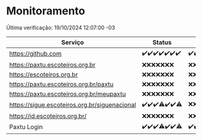 # Monitoramento

Última verificação: 19/10/2024 12:07:00 -03

|Serviço|Status|Últimas 24h|
|---|---|---|
|https://github.com|<span title="2024-10-12: OK=23">✔️</span><span title="2024-10-13: OK=23">✔️</span><span title="2024-10-14: OK=23">✔️</span><span title="2024-10-15: OK=23">✔️</span><span title="2024-10-16: OK=23">✔️</span><span title="2024-10-17: OK=23">✔️</span><span title="2024-10-18: OK=14">✔️</span>|<span title="18/10/2024 12:08:00 -03 : 200">✔️</span><span title="18/10/2024 13:09:00 -03 : 200">✔️</span><span title="18/10/2024 14:07:00 -03 : 200">✔️</span><span title="18/10/2024 15:10:00 -03 : 200">✔️</span><span title="18/10/2024 16:06:00 -03 : 200">✔️</span><span title="18/10/2024 17:08:00 -03 : 200">✔️</span><span title="18/10/2024 18:07:00 -03 : 200">✔️</span><span title="18/10/2024 19:07:00 -03 : 200">✔️</span><span title="18/10/2024 20:07:00 -03 : 200">✔️</span><span title="18/10/2024 21:39:00 -03 : 200">✔️</span><span title="18/10/2024 23:09:00 -03 : 200">✔️</span><span title="19/10/2024 00:13:00 -03 : 200">✔️</span><span title="19/10/2024 01:10:00 -03 : 200">✔️</span><span title="19/10/2024 02:07:00 -03 : 200">✔️</span><span title="19/10/2024 03:10:00 -03 : 200">✔️</span><span title="19/10/2024 04:08:00 -03 : 200">✔️</span><span title="19/10/2024 05:09:00 -03 : 200">✔️</span><span title="19/10/2024 06:07:00 -03 : 200">✔️</span><span title="19/10/2024 07:07:00 -03 : 200">✔️</span><span title="19/10/2024 08:06:00 -03 : 200">✔️</span><span title="19/10/2024 09:13:00 -03 : 200">✔️</span><span title="19/10/2024 10:13:00 -03 : 200">✔️</span><span title="19/10/2024 11:06:00 -03 : 200">✔️</span><span title="19/10/2024 12:07:00 -03 : 200">✔️</span>|
|https://paxtu.escoteiros.org.br|<span title="2024-10-12: Falhas=23">❌</span><span title="2024-10-13: Falhas=23">❌</span><span title="2024-10-14: Falhas=23">❌</span><span title="2024-10-15: Falhas=23">❌</span><span title="2024-10-16: Falhas=23">❌</span><span title="2024-10-17: Falhas=23">❌</span><span title="2024-10-18: Falhas=14">❌</span>|<span title="18/10/2024 12:08:00 -03 : 403">❌</span><span title="18/10/2024 13:09:00 -03 : 403">❌</span><span title="18/10/2024 14:07:00 -03 : 403">❌</span><span title="18/10/2024 15:10:00 -03 : 403">❌</span><span title="18/10/2024 16:06:00 -03 : 403">❌</span><span title="18/10/2024 17:08:00 -03 : 403">❌</span><span title="18/10/2024 18:07:00 -03 : 403">❌</span><span title="18/10/2024 19:07:00 -03 : 403">❌</span><span title="18/10/2024 20:07:00 -03 : 403">❌</span><span title="18/10/2024 21:39:00 -03 : 403">❌</span><span title="18/10/2024 23:09:00 -03 : 403">❌</span><span title="19/10/2024 00:13:00 -03 : 403">❌</span><span title="19/10/2024 01:10:00 -03 : 403">❌</span><span title="19/10/2024 02:07:00 -03 : 403">❌</span><span title="19/10/2024 03:10:00 -03 : 403">❌</span><span title="19/10/2024 04:08:00 -03 : 403">❌</span><span title="19/10/2024 05:09:00 -03 : 403">❌</span><span title="19/10/2024 06:07:00 -03 : 403">❌</span><span title="19/10/2024 07:07:00 -03 : 403">❌</span><span title="19/10/2024 08:06:00 -03 : 403">❌</span><span title="19/10/2024 09:13:00 -03 : 403">❌</span><span title="19/10/2024 10:13:00 -03 : 403">❌</span><span title="19/10/2024 11:06:00 -03 : 403">❌</span><span title="19/10/2024 12:07:00 -03 : 403">❌</span>|
|https://escoteiros.org.br|<span title="2024-10-12: Falhas=23">❌</span><span title="2024-10-13: Falhas=23">❌</span><span title="2024-10-14: Falhas=23">❌</span><span title="2024-10-15: Falhas=23">❌</span><span title="2024-10-16: Falhas=23">❌</span><span title="2024-10-17: Falhas=23">❌</span><span title="2024-10-18: Falhas=14">❌</span>|<span title="18/10/2024 12:08:00 -03 : 403">❌</span><span title="18/10/2024 13:09:00 -03 : 403">❌</span><span title="18/10/2024 14:07:00 -03 : 403">❌</span><span title="18/10/2024 15:10:00 -03 : 403">❌</span><span title="18/10/2024 16:06:00 -03 : 403">❌</span><span title="18/10/2024 17:08:00 -03 : 403">❌</span><span title="18/10/2024 18:07:00 -03 : 403">❌</span><span title="18/10/2024 19:07:00 -03 : 403">❌</span><span title="18/10/2024 20:07:00 -03 : 403">❌</span><span title="18/10/2024 21:39:00 -03 : 403">❌</span><span title="18/10/2024 23:09:00 -03 : 403">❌</span><span title="19/10/2024 00:13:00 -03 : 403">❌</span><span title="19/10/2024 01:10:00 -03 : 403">❌</span><span title="19/10/2024 02:07:00 -03 : 403">❌</span><span title="19/10/2024 03:10:00 -03 : 403">❌</span><span title="19/10/2024 04:08:00 -03 : 403">❌</span><span title="19/10/2024 05:09:00 -03 : 403">❌</span><span title="19/10/2024 06:07:00 -03 : 403">❌</span><span title="19/10/2024 07:07:00 -03 : 403">❌</span><span title="19/10/2024 08:06:00 -03 : 403">❌</span><span title="19/10/2024 09:13:00 -03 : 403">❌</span><span title="19/10/2024 10:13:00 -03 : 403">❌</span><span title="19/10/2024 11:06:00 -03 : 403">❌</span><span title="19/10/2024 12:07:00 -03 : 403">❌</span>|
|https://paxtu.escoteiros.org.br/paxtu|<span title="2024-10-12: Falhas=23">❌</span><span title="2024-10-13: Falhas=23">❌</span><span title="2024-10-14: Falhas=23">❌</span><span title="2024-10-15: Falhas=23">❌</span><span title="2024-10-16: Falhas=23">❌</span><span title="2024-10-17: Falhas=23">❌</span><span title="2024-10-18: Falhas=14">❌</span>|<span title="18/10/2024 12:08:00 -03 : 403">❌</span><span title="18/10/2024 13:09:00 -03 : 403">❌</span><span title="18/10/2024 14:07:00 -03 : 403">❌</span><span title="18/10/2024 15:10:00 -03 : 403">❌</span><span title="18/10/2024 16:06:00 -03 : 403">❌</span><span title="18/10/2024 17:08:00 -03 : 403">❌</span><span title="18/10/2024 18:07:00 -03 : 403">❌</span><span title="18/10/2024 19:07:00 -03 : 403">❌</span><span title="18/10/2024 20:07:00 -03 : 403">❌</span><span title="18/10/2024 21:39:00 -03 : 403">❌</span><span title="18/10/2024 23:09:00 -03 : 403">❌</span><span title="19/10/2024 00:13:00 -03 : 403">❌</span><span title="19/10/2024 01:10:00 -03 : 403">❌</span><span title="19/10/2024 02:07:00 -03 : 403">❌</span><span title="19/10/2024 03:10:00 -03 : 403">❌</span><span title="19/10/2024 04:08:00 -03 : 403">❌</span><span title="19/10/2024 05:09:00 -03 : 403">❌</span><span title="19/10/2024 06:07:00 -03 : 403">❌</span><span title="19/10/2024 07:07:00 -03 : 403">❌</span><span title="19/10/2024 08:06:00 -03 : 403">❌</span><span title="19/10/2024 09:13:00 -03 : 403">❌</span><span title="19/10/2024 10:13:00 -03 : 403">❌</span><span title="19/10/2024 11:06:00 -03 : 403">❌</span><span title="19/10/2024 12:07:00 -03 : 403">❌</span>|
|https://paxtu.escoteiros.org.br/meupaxtu|<span title="2024-10-12: Falhas=23">❌</span><span title="2024-10-13: Falhas=23">❌</span><span title="2024-10-14: Falhas=23">❌</span><span title="2024-10-15: Falhas=23">❌</span><span title="2024-10-16: Falhas=23">❌</span><span title="2024-10-17: Falhas=23">❌</span><span title="2024-10-18: Falhas=14">❌</span>|<span title="18/10/2024 12:08:00 -03 : 403">❌</span><span title="18/10/2024 13:09:00 -03 : 403">❌</span><span title="18/10/2024 14:07:00 -03 : 403">❌</span><span title="18/10/2024 15:10:00 -03 : 403">❌</span><span title="18/10/2024 16:06:00 -03 : 403">❌</span><span title="18/10/2024 17:08:00 -03 : 403">❌</span><span title="18/10/2024 18:07:00 -03 : 403">❌</span><span title="18/10/2024 19:07:00 -03 : 403">❌</span><span title="18/10/2024 20:07:00 -03 : 403">❌</span><span title="18/10/2024 21:39:00 -03 : 403">❌</span><span title="18/10/2024 23:09:00 -03 : 403">❌</span><span title="19/10/2024 00:13:00 -03 : 403">❌</span><span title="19/10/2024 01:10:00 -03 : 403">❌</span><span title="19/10/2024 02:07:00 -03 : 403">❌</span><span title="19/10/2024 03:10:00 -03 : 403">❌</span><span title="19/10/2024 04:08:00 -03 : 403">❌</span><span title="19/10/2024 05:09:00 -03 : 403">❌</span><span title="19/10/2024 06:07:00 -03 : 403">❌</span><span title="19/10/2024 07:07:00 -03 : 403">❌</span><span title="19/10/2024 08:06:00 -03 : 403">❌</span><span title="19/10/2024 09:13:00 -03 : 403">❌</span><span title="19/10/2024 10:13:00 -03 : 403">❌</span><span title="19/10/2024 11:06:00 -03 : 403">❌</span><span title="19/10/2024 12:07:00 -03 : 403">❌</span>|
|https://sigue.escoteiros.org.br/siguenacional|<span title="2024-10-12: OK=23">✔️</span><span title="2024-10-13: OK=23">✔️</span><span title="2024-10-14: OK=23">✔️</span><span title="2024-10-15: OK=21, Falhas=2">⚠️</span><span title="2024-10-16: OK=23">✔️</span><span title="2024-10-17: OK=23">✔️</span><span title="2024-10-18: OK=13, Falhas=1">⚠️</span>|<span title="18/10/2024 12:08:00 -03 : 0">❌</span><span title="18/10/2024 13:09:00 -03 : 0">❌</span><span title="18/10/2024 14:07:00 -03 : 200">✔️</span><span title="18/10/2024 15:10:00 -03 : 0">❌</span><span title="18/10/2024 16:06:00 -03 : 200">✔️</span><span title="18/10/2024 17:08:00 -03 : 200">✔️</span><span title="18/10/2024 18:07:00 -03 : 0">❌</span><span title="18/10/2024 19:07:00 -03 : 200">✔️</span><span title="18/10/2024 20:07:00 -03 : 200">✔️</span><span title="18/10/2024 21:39:00 -03 : 200">✔️</span><span title="18/10/2024 23:09:00 -03 : 200">✔️</span><span title="19/10/2024 00:13:00 -03 : 200">✔️</span><span title="19/10/2024 01:10:00 -03 : 200">✔️</span><span title="19/10/2024 02:07:00 -03 : 200">✔️</span><span title="19/10/2024 03:10:00 -03 : 200">✔️</span><span title="19/10/2024 04:08:00 -03 : 200">✔️</span><span title="19/10/2024 05:09:00 -03 : 200">✔️</span><span title="19/10/2024 06:07:00 -03 : 200">✔️</span><span title="19/10/2024 07:07:00 -03 : 200">✔️</span><span title="19/10/2024 08:06:00 -03 : 200">✔️</span><span title="19/10/2024 09:13:00 -03 : 200">✔️</span><span title="19/10/2024 10:13:00 -03 : 200">✔️</span><span title="19/10/2024 11:06:00 -03 : 200">✔️</span><span title="19/10/2024 12:07:00 -03 : 200">✔️</span>|
|https://id.escoteiros.org.br/|<span title="2024-10-12: Falhas=23">❌</span><span title="2024-10-13: Falhas=23">❌</span><span title="2024-10-14: Falhas=23">❌</span><span title="2024-10-15: Falhas=23">❌</span><span title="2024-10-16: Falhas=23">❌</span><span title="2024-10-17: Falhas=23">❌</span><span title="2024-10-18: Falhas=14">❌</span>|<span title="18/10/2024 12:08:00 -03 : 403">❌</span><span title="18/10/2024 13:09:00 -03 : 403">❌</span><span title="18/10/2024 14:07:00 -03 : 403">❌</span><span title="18/10/2024 15:11:00 -03 : 403">❌</span><span title="18/10/2024 16:06:00 -03 : 403">❌</span><span title="18/10/2024 17:08:00 -03 : 403">❌</span><span title="18/10/2024 18:07:00 -03 : 403">❌</span><span title="18/10/2024 19:07:00 -03 : 403">❌</span><span title="18/10/2024 20:07:00 -03 : 403">❌</span><span title="18/10/2024 21:39:00 -03 : 403">❌</span><span title="18/10/2024 23:09:00 -03 : 403">❌</span><span title="19/10/2024 00:13:00 -03 : 403">❌</span><span title="19/10/2024 01:10:00 -03 : 403">❌</span><span title="19/10/2024 02:07:00 -03 : 403">❌</span><span title="19/10/2024 03:10:00 -03 : 403">❌</span><span title="19/10/2024 04:08:00 -03 : 403">❌</span><span title="19/10/2024 05:09:00 -03 : 403">❌</span><span title="19/10/2024 06:07:00 -03 : 403">❌</span><span title="19/10/2024 07:07:00 -03 : 403">❌</span><span title="19/10/2024 08:06:00 -03 : 403">❌</span><span title="19/10/2024 09:13:00 -03 : 403">❌</span><span title="19/10/2024 10:13:00 -03 : 403">❌</span><span title="19/10/2024 11:07:00 -03 : 403">❌</span><span title="19/10/2024 12:07:00 -03 : 403">❌</span>|
|Paxtu Login|<span title="2024-10-12: OK=23">✔️</span><span title="2024-10-13: OK=23">✔️</span><span title="2024-10-14: OK=23">✔️</span><span title="2024-10-15: OK=22, Falhas=1">⚠️</span><span title="2024-10-16: OK=23">✔️</span><span title="2024-10-17: OK=23">✔️</span><span title="2024-10-18: OK=13, Falhas=1">⚠️</span>|<span title="18/10/2024 12:08:00 -03 : 200">✔️</span><span title="18/10/2024 13:09:00 -03 : 200">✔️</span><span title="18/10/2024 14:07:00 -03 : 200">✔️</span><span title="18/10/2024 15:11:00 -03 : 200">✔️</span><span title="18/10/2024 16:06:00 -03 : 200">✔️</span><span title="18/10/2024 17:08:00 -03 : 200">✔️</span><span title="18/10/2024 18:07:00 -03 : 504">❌</span><span title="18/10/2024 19:07:00 -03 : 200">✔️</span><span title="18/10/2024 20:07:00 -03 : 200">✔️</span><span title="18/10/2024 21:39:00 -03 : 200">✔️</span><span title="18/10/2024 23:09:00 -03 : 200">✔️</span><span title="19/10/2024 00:13:00 -03 : 200">✔️</span><span title="19/10/2024 01:10:00 -03 : 200">✔️</span><span title="19/10/2024 02:07:00 -03 : 200">✔️</span><span title="19/10/2024 03:10:00 -03 : 200">✔️</span><span title="19/10/2024 04:08:00 -03 : 200">✔️</span><span title="19/10/2024 05:09:00 -03 : 200">✔️</span><span title="19/10/2024 06:07:00 -03 : 200">✔️</span><span title="19/10/2024 07:07:00 -03 : 200">✔️</span><span title="19/10/2024 08:06:00 -03 : 200">✔️</span><span title="19/10/2024 09:13:00 -03 : 200">✔️</span><span title="19/10/2024 10:13:00 -03 : 200">✔️</span><span title="19/10/2024 11:07:00 -03 : 200">✔️</span><span title="19/10/2024 12:07:00 -03 : 200">✔️</span>|
